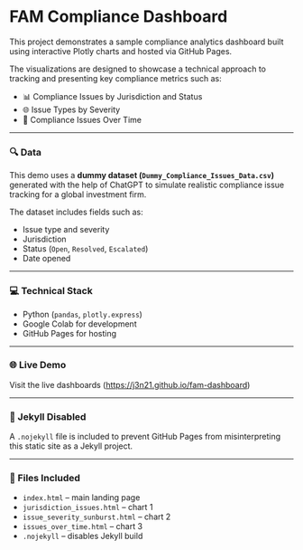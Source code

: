 # FAM Compliance Dashboard

This project demonstrates a sample compliance analytics dashboard built using interactive Plotly charts and hosted via GitHub Pages.

The visualizations are designed to showcase a technical approach to tracking and presenting key compliance metrics such as:

- 📊 Compliance Issues by Jurisdiction and Status  
- 🌐 Issue Types by Severity  
- 📅 Compliance Issues Over Time

---

### 🔍 Data

This demo uses a **dummy dataset (`Dummy_Compliance_Issues_Data.csv`)** generated with the help of ChatGPT to simulate realistic compliance issue tracking for a global investment firm.

The dataset includes fields such as:
- Issue type and severity
- Jurisdiction
- Status (`Open`, `Resolved`, `Escalated`)
- Date opened

---

### 💻 Technical Stack

- Python (`pandas`, `plotly.express`)
- Google Colab for development
- GitHub Pages for hosting

---

### 🌐 Live Demo

Visit the live dashboards (https://j3n21.github.io/fam-dashboard) 

---

### 🚫 Jekyll Disabled

A `.nojekyll` file is included to prevent GitHub Pages from misinterpreting this static site as a Jekyll project.

---

### 📁 Files Included

- `index.html` – main landing page
- `jurisdiction_issues.html` – chart 1
- `issue_severity_sunburst.html` – chart 2
- `issues_over_time.html` – chart 3
- `.nojekyll` – disables Jekyll build
